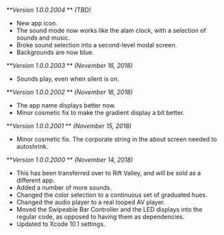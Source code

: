 ***Version 1.0.0.2004* ** *(TBD)*

- New app icon.
- The sound mode now works like the alam clock, with a selection of sounds and music.
- Broke sound selection into a second-level modal screen.
- Backgrounds are now blue.

***Version 1.0.0.2003* ** *(November 16, 2018)*

- Sounds play, even when silent is on.

***Version 1.0.0.2002* ** *(November 16, 2018)*

- The app name displays better now.
- Minor cosmetic fix to make the gradient display a bit better.

***Version 1.0.0.2001* ** *(November 15, 2018)*

- Minor cosmetic fix. The corporate string in the about screen needed to autoshrink.

***Version 1.0.0.2000* ** *(November 14, 2018)*

- This has been transferred over to Rift Valley, and will be sold as a different app.
- Added a number of more sounds.
- Changed the color selection to a continuous set of graduated hues.
- Changed the audio player to a real looped AV player.
- Moved the Swipeable Bar Controller and the LED displays into the regular code, as opposed to having them as dependencies.
- Updated to Xcode 10.1 settings.
